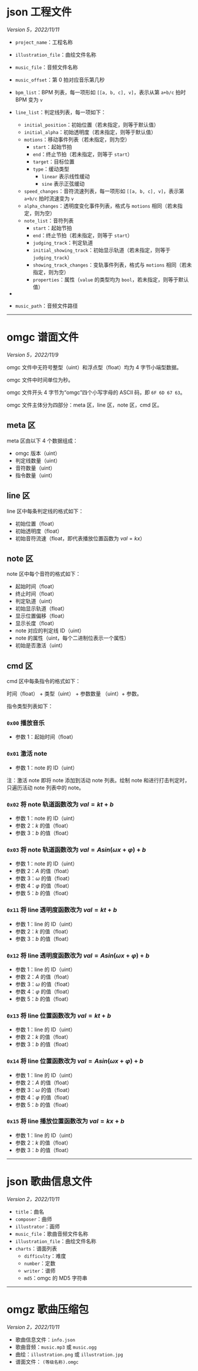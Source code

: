 # json 工程文件

*Version 5，2022/11/11*

- `project_name`：工程名称
- `illustration_file`：曲绘文件名称
- `music_file`：音频文件名称
- `music_offset`：第 0 拍对应音乐第几秒
- `bpm_list`：BPM 列表，每一项形如 `[[a, b, c], v]`，表示从第 `a+b/c` 拍时 BPM 变为 `v`
- `line_list`：判定线列表，每一项如下：

  - `initial_position`：初始位置（若未指定，则等于默认值）
  - `initial_alpha`：初始透明度（若未指定，则等于默认值）
  - `motions`：移动事件列表（若未指定，则为空）
    - `start`：起始节拍
    - `end`：终止节拍（若未指定，则等于 `start`）
    - `target`：目标位置
    - `type`：缓动类型
      - `linear` 表示线性缓动
      - `sine` 表示正弦缓动
  - `speed_changes`：音符流速列表，每一项形如 `[[a, b, c], v]`，表示第 `a+b/c` 拍时流速变为 `v`
  - `alpha_changes`：透明度变化事件列表，格式与 `motions` 相同（若未指定，则为空）
  - `note_list`：音符列表
    - `start`：起始节拍
    - `end`：终止节拍（若未指定，则等于 `start`）
    - `judging_track`：判定轨道
    - `initial_showing_track`：初始显示轨道（若未指定，则等于 `judging_track`）
    - `showing_track_changes`：变轨事件列表，格式与 `motions` 相同（若未指定，则为空）
    - `properties`：属性（`value` 的类型均为 `bool`，若未指定，则等于默认值）
- 
- `music_path`：音频文件路径

---

# omgc 谱面文件

*Version 5，2022/11/9*

omgc 文件中无符号整型（uint）和浮点型（float）均为 4 字节小端型数据。

omgc 文件中时间单位为秒。

omgc 文件开头 4 字节为“omgc”四个小写字母的 ASCII 码，即 `6F 6D 67 63`。

omgc 文件主体分为四部分：meta 区，line 区，note 区，cmd 区。

## meta 区

meta 区由以下 4 个数据组成：

- omgc 版本（uint）
- 判定线数量（uint）
- 音符数量（uint）
- 指令数量（uint）

## line 区

line 区中每条判定线的格式如下：

- 初始位置（float）
- 初始透明度（float）
- 初始音符流速（float，即代表播放位置函数为 $val=kx$）

## note 区

note 区中每个音符的格式如下：

- 起始时间（float）
- 终止时间（float）
- 判定轨道（uint）
- 初始显示轨道（float）
- 显示位置偏移（float）
- 显示长度（float）
- note 对应的判定线 ID（uint）
- note 的属性（uint，每个二进制位表示一个属性）
- 初始是否激活（uint）

## cmd 区

cmd 区中每条指令的格式如下：

时间（float） + 类型（uint） + 参数数量 （uint）+ 参数。

指令类型列表如下：

### `0x00` 播放音乐

- 参数 1：起始时间（float）

### `0x01` 激活 note

- 参数 1：note 的 ID（uint）

注：激活 note 即将 note 添加到活动 note 列表。绘制 note 和进行打击判定时，只遍历活动 note 列表中的 note。

### `0x02` 将 note 轨道函数改为 $val=kt+b$

- 参数 1：note 的 ID（uint）
- 参数 2：$k$ 的值（float）
- 参数 3：$b$ 的值（float）

### `0x03` 将 note 轨道函数改为 $val=Asin(\omega x+\varphi)+b$

- 参数 1：note 的 ID（uint）
- 参数 2：$A$ 的值（float）
- 参数 3：$\omega$ 的值（float）
- 参数 4：$\varphi$ 的值（float）
- 参数 5：$b$ 的值（float）

### `0x11` 将 line 透明度函数改为 $val=kt+b$

- 参数 1：line 的 ID（uint）
- 参数 2：$k$ 的值（float）
- 参数 3：$b$ 的值（float）

### `0x12` 将 line 透明度函数改为 $val=Asin(\omega x+\varphi)+b$

- 参数 1：line 的 ID（uint）
- 参数 2：$A$ 的值（float）
- 参数 3：$\omega$ 的值（float）
- 参数 4：$\varphi$ 的值（float）
- 参数 5：$b$ 的值（float）

### `0x13` 将 line 位置函数改为 $val=kt+b$

- 参数 1：line 的 ID（uint）
- 参数 2：$k$ 的值（float）
- 参数 3：$b$ 的值（float）

### `0x14` 将 line 位置函数改为 $val=Asin(\omega x+\varphi)+b$

- 参数 1：line 的 ID（uint）
- 参数 2：$A$ 的值（float）
- 参数 3：$\omega$ 的值（float）
- 参数 4：$\varphi$ 的值（float）
- 参数 5：$b$ 的值（float）

### `0x15` 将 line 播放位置函数改为 $val=kx+b$

- 参数 1：line 的 ID（uint）
- 参数 2：$k$ 的值（float）
- 参数 3：$b$ 的值（float）

---

# json 歌曲信息文件

*Version 2，2022/11/11*

- `title`：曲名
- `composer`：曲师
- `illustrator`：画师
- `music_file`：歌曲音频文件名称
- `illustration_file`：曲绘文件名称
- `charts`：谱面列表
  - `difficulty`：难度
  - `number`：定数
  - `writer`：谱师
  - `md5`：omgc 的 MD5 字符串

---

# omgz 歌曲压缩包

*Version 2，2022/11/11*

- 歌曲信息文件：`info.json`
- 歌曲音频：`music.mp3` 或 `music.ogg`
- 曲绘：`illustration.png` 或 `illustration.jpg`
- 谱面文件： `(等级名称).omgc`
